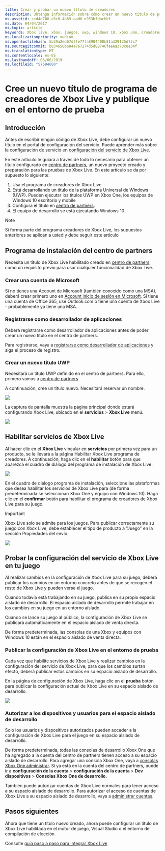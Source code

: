 ```yaml
---
title: Crear y probar un nuevo título de creadores
description: Obtenga información sobre cómo crear un nuevo título de programa de creadores de Xbox Live y publicar en el entorno de prueba.
ms.assetid: ced4d708-e8c0-4b69-aad0-e953bfdacbbf
ms.date: 04/04/2017
ms.topic: article
keywords: Xbox live, xbox, juegos, uwp, windows 10, xbox uno, creadores, prueba
ms.localizationpriority: medium
ms.openlocfilehash: 5b39a2ed67d2fe77fa8904408b81a329125d73c7
ms.sourcegitcommit: b034650b684a767274d5d88746faeea373c8e34f
ms.translationtype: MT
ms.contentlocale: es-ES
ms.lasthandoff: 03/06/2019
ms.locfileid: "57594600"
---
```

# <a name="create-a-new-xbox-live-creators-program-title-and-publish-to-the-test-environment"></a>Cree un nuevo título de programa de creadores de Xbox Live y publique en el entorno de prueba

## <a name="introduction"></a>Introducción

Antes de escribir ningún código de Xbox Live, debe configurar un nuevo título en el portal de configuración del servicio.  Puede aprender más sobre la configuración de servicio en [configuración del servicio de Xbox Live](../xbox-live-service-configuration.md).

En este artículo le guiará a través de todo lo necesario para obtener un título configurado en [centro de partners](https://partner.microsoft.com/dashboard), un nuevo proyecto creado y preparación para las pruebas de Xbox Live. En este artículo se da por supuesto lo siguiente:

1. Usa el programa de creadores de Xbox Live.
2. Está desarrollando un título de la plataforma Universal de Windows (UWP).  Pueden ejecutar los títulos UWP en Xbox One, los equipos de Windows 10 escritorio y mobile
3. Configura el título en [centro de partners](https://partner.microsoft.com/dashboard).
4. El equipo de desarrollo se está ejecutando Windows 10.

> [!NOTE]
> Si forma parte del programa creadores de Xbox Live, los supuestos anteriores se aplican a usted y debe seguir este artículo

## <a name="partner-center-setup"></a>Programa de instalación del centro de partners

Necesita un título de Xbox Live habilitado creado en [centro de partners](https://partner.microsoft.com/dashboard) como un requisito previo para usar cualquier funcionalidad de Xbox Live.

### <a name="create-a-microsoft-account"></a>Crear una cuenta de Microsoft
Si no tienes una Account de Microsoft (también conocido como una MSA), deberá crear primero uno en [Account inicio de sesión en Microsoft](https://go.microsoft.com/fwlink/p/?LinkID=254486). Si tiene una cuenta de Office 365, use Outlook.com o tiene una cuenta de Xbox Live - probablemente ya tiene una MSA.

### <a name="register-as-an-app-developer"></a>Registrarse como desarrollador de aplicaciones
Deberá registrarse como desarrollador de aplicaciones antes de poder crear un nuevo título en el centro de partners.

Para registrarse, vaya a [registrarse como desarrollador de aplicaciones](https://developer.microsoft.com/store/register) y siga el proceso de registro.

### <a name="create-a-new-uwp-title"></a>Crear un nuevo título UWP
Necesitará un título UWP definido en el centro de partners. Para ello, primero vamos a [centro de partners](https://partner.microsoft.com/dashboard).

A continuación, cree un título nuevo. Necesitará reservar un nombre.

![](../images/getting_started/first_xbltitle_newapp.png)

La captura de pantalla muestra la página principal donde estará configurando Xbox Live, ubicado en el **servicios** > **Xbox Live** menú.

![](../images/creators_udc/creators_udc_xboxlive_page.png)

## <a name="enable-xbox-live-services"></a>Habilitar servicios de Xbox Live
Al hacer clic en el **Xbox Live** vincular en **servicios** por primera vez para un producto, se le llevará a la página Habilitar Xbox Live programa de creadores.  A continuación, haga clic en el **habilitar** botón para que aparezca el cuadro de diálogo del programa de instalación de Xbox Live.

![](../images/creators_udc/creators_udc_xboxlive_enable.png)

En el cuadro de diálogo programa de instalación, seleccione las plataformas que desea habilitar los servicios de Xbox Live para (de forma predeterminada se seleccionan Xbox One y equipo con Windows 10).  Haga clic en el **confirmar** botón para habilitar el programa de creadores de Xbox Live para su juego.

> [!IMPORTANT]
> Xbox Live solo se admite para los juegos. Para publicar correctamente su juego con Xbox Live, debe establecer el tipo de producto a "Juego" en la sección Propiedades del envío.

![](../images/creators_udc/creators_udc_xboxlive_enable_dialog.png)

## <a name="test-xbox-live-service-configuration-in-your-game"></a>Probar la configuración del servicio de Xbox Live en tu juego
Al realizar cambios en la configuración de Xbox Live para su juego, deberá publicar los cambios en un entorno concreto antes de que se recogen el resto de Xbox Live y pueden verse el juego.

Cuando todavía está trabajando en su juego, publica en su propio espacio aislado de desarrollo.  El espacio aislado de desarrollo permite trabajar en los cambios en su juego en un entorno aislado.

Cuando se lance su juego al público, la configuración de Xbox Live se publicará automáticamente en el espacio aislado de venta directa.

De forma predeterminada, las consolas de una Xbox y equipos con Windows 10 están en el espacio aislado de venta directa.

### <a name="publish-xbox-live-configuration-to-the-test-environment"></a>Publicar la configuración de Xbox Live en el entorno de prueba

Cada vez que habilite servicios de Xbox Live y realizar cambios en la configuración del servicio de Xbox Live, para que los cambios surtan efecto, deberá publicar estos cambios en su espacio aislado de desarrollo.

En la página de configuración de Xbox Live, haga clic en el **prueba** botón para publicar la configuración actual de Xbox Live en su espacio aislado de desarrollo.

![](../images/creators_udc/creators_udc_xboxlive_config_test.png)

### <a name="authorize-devices-and-users-for-the-development-sandbox"></a>Autorizar a los dispositivos y usuarios para el espacio aislado de desarrollo

Solo los usuarios y dispositivos autorizados pueden acceder a la configuración de Xbox Live para el juego en su espacio aislado de desarrollo.

De forma predeterminada, todas las consolas de desarrollo Xbox One que ha agregado a la cuenta del centro de partners tienen acceso a su espacio aislado de desarrollo.  Para agregar una consola Xbox One, vaya a [consolas Xbox One administrar](https://partner.microsoft.com/xboxconfig/devices). Si ya está en la cuenta del centro de partners, puede ir a **configuración de la cuenta** > **configuración de la cuenta** > **Dev dispositivos**  >  **Consolas Xbox One de desarrollo**.

También puede autorizar cuentas de Xbox Live normales para tener acceso a su espacio aislado de desarrollo.  Para autorizar el acceso de cuentas de Xbox Live a su espacio aislado de desarrollo, vaya a [administrar cuentas](https://developer.microsoft.com/xboxtestaccounts/configurecreators).

## <a name="next-steps"></a>Pasos siguientes
Ahora que tiene un título nuevo creado, ahora puede configurar un título de Xbox Live habilitada en el motor de juego, Visual Studio o el entorno de compilación de elección.

Consulte [guía paso a paso para integrar Xbox Live](creators-step-by-step-guide.md)
